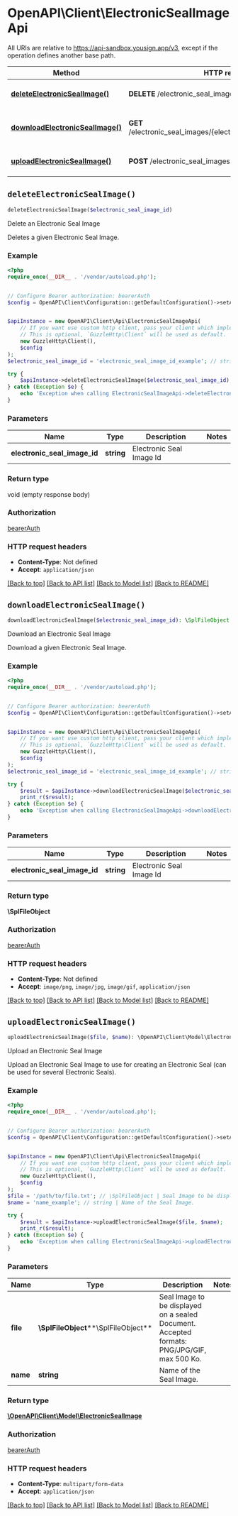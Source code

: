 # OpenAPI\Client\ElectronicSealImageApi

All URIs are relative to https://api-sandbox.yousign.app/v3, except if the operation defines another base path.

| Method | HTTP request | Description |
| ------------- | ------------- | ------------- |
| [**deleteElectronicSealImage()**](ElectronicSealImageApi.md#deleteElectronicSealImage) | **DELETE** /electronic_seal_images/{electronicSealImageId} | Delete an Electronic Seal Image |
| [**downloadElectronicSealImage()**](ElectronicSealImageApi.md#downloadElectronicSealImage) | **GET** /electronic_seal_images/{electronicSealImageId}/download | Download an Electronic Seal Image |
| [**uploadElectronicSealImage()**](ElectronicSealImageApi.md#uploadElectronicSealImage) | **POST** /electronic_seal_images | Upload an Electronic Seal Image |


## `deleteElectronicSealImage()`

```php
deleteElectronicSealImage($electronic_seal_image_id)
```

Delete an Electronic Seal Image

Deletes a given Electronic Seal Image.

### Example

```php
<?php
require_once(__DIR__ . '/vendor/autoload.php');


// Configure Bearer authorization: bearerAuth
$config = OpenAPI\Client\Configuration::getDefaultConfiguration()->setAccessToken('YOUR_ACCESS_TOKEN');


$apiInstance = new OpenAPI\Client\Api\ElectronicSealImageApi(
    // If you want use custom http client, pass your client which implements `GuzzleHttp\ClientInterface`.
    // This is optional, `GuzzleHttp\Client` will be used as default.
    new GuzzleHttp\Client(),
    $config
);
$electronic_seal_image_id = 'electronic_seal_image_id_example'; // string | Electronic Seal Image Id

try {
    $apiInstance->deleteElectronicSealImage($electronic_seal_image_id);
} catch (Exception $e) {
    echo 'Exception when calling ElectronicSealImageApi->deleteElectronicSealImage: ', $e->getMessage(), PHP_EOL;
}
```

### Parameters

| Name | Type | Description  | Notes |
| ------------- | ------------- | ------------- | ------------- |
| **electronic_seal_image_id** | **string**| Electronic Seal Image Id | |

### Return type

void (empty response body)

### Authorization

[bearerAuth](../../README.md#bearerAuth)

### HTTP request headers

- **Content-Type**: Not defined
- **Accept**: `application/json`

[[Back to top]](#) [[Back to API list]](../../README.md#endpoints)
[[Back to Model list]](../../README.md#models)
[[Back to README]](../../README.md)

## `downloadElectronicSealImage()`

```php
downloadElectronicSealImage($electronic_seal_image_id): \SplFileObject
```

Download an Electronic Seal Image

Download a given Electronic Seal Image.

### Example

```php
<?php
require_once(__DIR__ . '/vendor/autoload.php');


// Configure Bearer authorization: bearerAuth
$config = OpenAPI\Client\Configuration::getDefaultConfiguration()->setAccessToken('YOUR_ACCESS_TOKEN');


$apiInstance = new OpenAPI\Client\Api\ElectronicSealImageApi(
    // If you want use custom http client, pass your client which implements `GuzzleHttp\ClientInterface`.
    // This is optional, `GuzzleHttp\Client` will be used as default.
    new GuzzleHttp\Client(),
    $config
);
$electronic_seal_image_id = 'electronic_seal_image_id_example'; // string | Electronic Seal Image Id

try {
    $result = $apiInstance->downloadElectronicSealImage($electronic_seal_image_id);
    print_r($result);
} catch (Exception $e) {
    echo 'Exception when calling ElectronicSealImageApi->downloadElectronicSealImage: ', $e->getMessage(), PHP_EOL;
}
```

### Parameters

| Name | Type | Description  | Notes |
| ------------- | ------------- | ------------- | ------------- |
| **electronic_seal_image_id** | **string**| Electronic Seal Image Id | |

### Return type

**\SplFileObject**

### Authorization

[bearerAuth](../../README.md#bearerAuth)

### HTTP request headers

- **Content-Type**: Not defined
- **Accept**: `image/png`, `image/jpg`, `image/gif`, `application/json`

[[Back to top]](#) [[Back to API list]](../../README.md#endpoints)
[[Back to Model list]](../../README.md#models)
[[Back to README]](../../README.md)

## `uploadElectronicSealImage()`

```php
uploadElectronicSealImage($file, $name): \OpenAPI\Client\Model\ElectronicSealImage
```

Upload an Electronic Seal Image

Upload an Electronic Seal Image to use for creating an Electronic Seal (can be used for several Electronic Seals).

### Example

```php
<?php
require_once(__DIR__ . '/vendor/autoload.php');


// Configure Bearer authorization: bearerAuth
$config = OpenAPI\Client\Configuration::getDefaultConfiguration()->setAccessToken('YOUR_ACCESS_TOKEN');


$apiInstance = new OpenAPI\Client\Api\ElectronicSealImageApi(
    // If you want use custom http client, pass your client which implements `GuzzleHttp\ClientInterface`.
    // This is optional, `GuzzleHttp\Client` will be used as default.
    new GuzzleHttp\Client(),
    $config
);
$file = '/path/to/file.txt'; // \SplFileObject | Seal Image to be displayed on a sealed Document. Accepted formats: PNG/JPG/GIF, max 500 Ko.
$name = 'name_example'; // string | Name of the Seal Image.

try {
    $result = $apiInstance->uploadElectronicSealImage($file, $name);
    print_r($result);
} catch (Exception $e) {
    echo 'Exception when calling ElectronicSealImageApi->uploadElectronicSealImage: ', $e->getMessage(), PHP_EOL;
}
```

### Parameters

| Name | Type | Description  | Notes |
| ------------- | ------------- | ------------- | ------------- |
| **file** | **\SplFileObject****\SplFileObject**| Seal Image to be displayed on a sealed Document. Accepted formats: PNG/JPG/GIF, max 500 Ko. | |
| **name** | **string**| Name of the Seal Image. | |

### Return type

[**\OpenAPI\Client\Model\ElectronicSealImage**](../Model/ElectronicSealImage.md)

### Authorization

[bearerAuth](../../README.md#bearerAuth)

### HTTP request headers

- **Content-Type**: `multipart/form-data`
- **Accept**: `application/json`

[[Back to top]](#) [[Back to API list]](../../README.md#endpoints)
[[Back to Model list]](../../README.md#models)
[[Back to README]](../../README.md)
